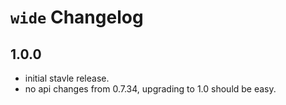 # `wide` Changelog

## 1.0.0

* initial stavle release.
* no api changes from 0.7.34, upgrading to 1.0 should be easy.
